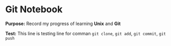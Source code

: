 # Git Notebook
**Purpose:** Record my progress of learning **Unix** and **Git**

**Test:** This line is testing line for comman `git clone`, `git add`, `git commit`, `git push`